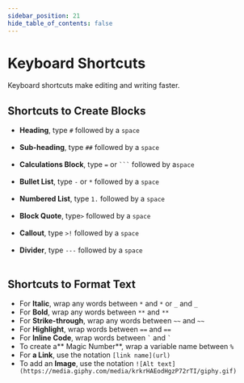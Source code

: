```yaml
---
sidebar_position: 21
hide_table_of_contents: false
---
```


# Keyboard Shortcuts

Keyboard shortcuts make editing and writing faster.

## Shortcuts to Create Blocks

- **Heading**, type `#` followed by a `space` <br></br>
- **Sub-heading**, type `##` followed by a `space` <br></br>
- **Calculations Block**, type `=` or <code>\`\`\`</code> followed by a`space` <br></br>
- **Bullet List**, type `-` or `*` followed by a `space` <br></br>
- **Numbered List**, type `1.` followed by a `space` <br></br>
- **Block Quote**, type`>` followed by a `space` <br></br>
- **Callout**, type `>!` followed by a `space` <br></br>
- **Divider**, type `---` followed by a `space` <br></br>

## Shortcuts to Format Text

- For **Italic**, wrap any words between `*` and `*` or `_` and `_`
- For **Bold**, wrap any words between `**` and `**`
- For **Strike-through**, wrap any words between `~~` and `~~`
- For **Highlight**, wrap words between `==` and `==`
- For **Inline Code**, wrap words between `` ` `` and `` ` ``
- To create a** Magic Number**, wrap a variable name between `%`
- For **a Link**, use the notation `[link name](url)`
- To add an **Image**, use the notation `![Alt text](https://media.giphy.com/media/krkrHAEodHgzP72rTI/giphy.gif)`
